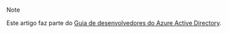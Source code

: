 > [!NOTE]
> Este artigo faz parte do [Guia de desenvolvedores do Azure Active Directory](../articles/active-directory/develop/active-directory-developers-guide.md).
>
>


<!--HONumber=Feb17_HO2-->


